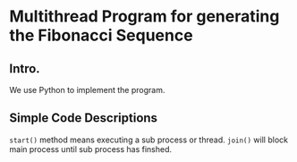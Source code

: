 # Multithread Program for generating the Fibonacci Sequence

## Intro.

We use Python to implement the program.

## Simple Code Descriptions

`start()` method means executing a sub process or thread.
`join()` will block main process until sub process has finshed.
